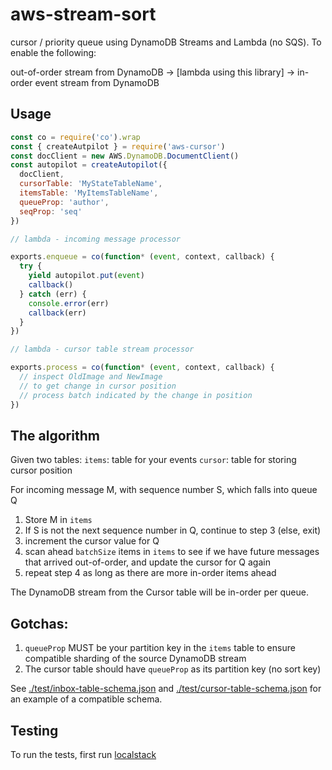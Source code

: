 # aws-stream-sort

cursor / priority queue using DynamoDB Streams and Lambda (no SQS). To enable the following:

out-of-order stream from DynamoDB -> [lambda using this library] -> in-order event stream from DynamoDB

## Usage

```js
const co = require('co').wrap
const { createAutpilot } = require('aws-cursor')
const docClient = new AWS.DynamoDB.DocumentClient()
const autopilot = createAutopilot({
  docClient,
  cursorTable: 'MyStateTableName',
  itemsTable: 'MyItemsTableName',
  queueProp: 'author',
  seqProp: 'seq'
})

// lambda - incoming message processor

exports.enqueue = co(function* (event, context, callback) {
  try {
    yield autopilot.put(event)
    callback()
  } catch (err) {
    console.error(err)
    callback(err)
  }
})

// lambda - cursor table stream processor

exports.process = co(function* (event, context, callback) {
  // inspect OldImage and NewImage
  // to get change in cursor position
  // process batch indicated by the change in position
})
```

## The algorithm

Given two tables:
  `items`: table for your events
  `cursor`: table for storing cursor position

For incoming message M, with sequence number S, which falls into queue Q

1. Store M in `items`
2. If S is not the next sequence number in Q, continue to step 3 (else, exit)
3. increment the cursor value for Q
4. scan ahead `batchSize` items in `items` to see if we have future messages that arrived out-of-order, and update the cursor for Q again
5. repeat step 4 as long as there are more in-order items ahead

The DynamoDB stream from the Cursor table will be in-order per queue.

## Gotchas:
1. `queueProp` MUST be your partition key in the `items` table to ensure compatible sharding of the source DynamoDB stream
2. The cursor table should have `queueProp` as its partition key (no sort key)

See [./test/inbox-table-schema.json](./test/inbox-table-schema.json) and [./test/cursor-table-schema.json](./test/cursor-table-schema.json) for an example of a compatible schema.

## Testing

To run the tests, first run [localstack](https://github.com/atlassian/localstack)
